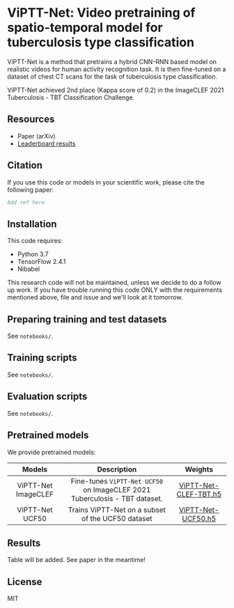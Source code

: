 # ViPTT-Net: Video pretraining of spatio-temporal model for tuberculosis type classification

ViPTT-Net is a method that pretrains a hybrid CNN-RNN based model on realistic videos for human activity recognition task. It is then fine-tuned on a dataset of chest CT scans for the task of tuberculosis type classification.

ViPTT-Net achieved 2nd place (Kappa score of 0.2)  in the ImageCLEF 2021 Tuberculosis - TBT Classification Challenge.

## Resources

* Paper (arXiv)
* [Leaderboard results](https://www.aicrowd.com/challenges/imageclef-2021-tuberculosis-tbt-classification/leaderboards)

## Citation

If you use this code or models in your scientific work, please cite the
following paper:

```bibtex
Add ref here
```

## Installation

This code requires:

* Python 3.7
* TensorFlow 2.4.1
* Nibabel

This research code will not be maintained, unless we decide to do a follow up work. If you have trouble running this code ONLY with the requirements mentioned above, file and issue and we'll look at it tomorrow.  

## Preparing training and test datasets

See `notebooks/`.

## Training scripts

See `notebooks/`.

## Evaluation scripts

See `notebooks/`.

## Pretrained models

We provide pretrained models:

| Models | Description | Weights|
|:---:|:---:|:---:|
| ViPTT-Net ImageCLEF | Fine-tunes `ViPTT-Net UCF50` on ImageCLEF 2021 Tuberculosis - TBT dataset.| [ViPTT-Net-CLEF-TBT.h5](https://github.com/hasibzunair/ViPTT-Net/releases/latest/download/ViPTT-Net-CLEF-TBT.h5) |
| ViPTT-Net UCF50 | Trains ViPTT-Net on a subset of the UCF50 dataset | [ViPTT-Net-UCF50.h5](https://github.com/hasibzunair/ViPTT-Net/releases/latest/download/ViPTT-Net-UCF50.h5) |

## Results
Table will be added. See paper in the meantime!

## License 

MIT

